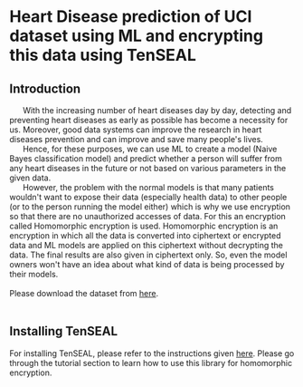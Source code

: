 # Heart Disease prediction of UCI dataset using ML and encrypting this data using TenSEAL

## Introduction
&nbsp;&nbsp;&nbsp;&nbsp;&nbsp;&nbsp;With the increasing number of heart diseases day by day, detecting and preventing heart diseases as early as possible has become a necessity for us. Moreover, good data systems can improve the research in heart diseases prevention and can improve and save many people's lives. <br />
&nbsp;&nbsp;&nbsp;&nbsp;&nbsp;&nbsp;Hence, for these purposes, we can use ML to create a model (Naive Bayes classification model) and predict whether a person will suffer from any heart diseases in the future or not based on various parameters in the given data. <br />
&nbsp;&nbsp;&nbsp;&nbsp;&nbsp;&nbsp;However, the problem with the normal models is that many patients wouldn't want to expose their data (especially health data) to other people (or to the person running the model either) which is why we use encryption so that there are no unauthorized accesses of data. For this an encryption called Homomorphic encryption is used. Homomorphic encryption is an encryption in which all the data is converted into ciphertext or encrypted data and ML models are applied on this ciphertext without decrypting the data. The final results are also given in ciphertext only. So, even the model owners won't have an idea about what kind of data is being processed by their models.<br /> <br />
Please download the dataset from [here](https://www.kaggle.com/johnsmith88/heart-disease-dataset). <br/> <br/>

## Installing TenSEAL
For installing TenSEAL, please refer to the instructions given [here](https://github.com/OpenMined/TenSEAL/blob/main/README.md). Please go through the tutorial section to learn how to use this library for homomorphic encryption. 